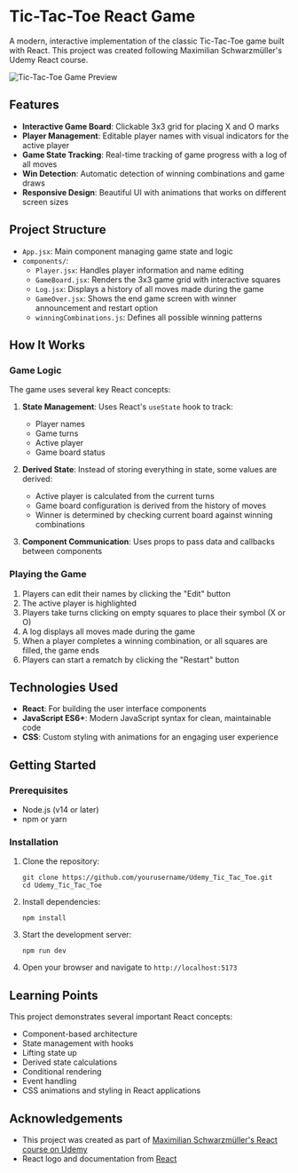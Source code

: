 # Tic-Tac-Toe React Game

A modern, interactive implementation of the classic Tic-Tac-Toe game built with React. This project was created following Maximilian Schwarzmüller's Udemy React course.

![Tic-Tac-Toe Game Preview](https://github.com/yourusername/Udemy_Tic_Tac_Toe/raw/main/screenshot.png)

## Features

- **Interactive Game Board**: Clickable 3x3 grid for placing X and O marks
- **Player Management**: Editable player names with visual indicators for the active player
- **Game State Tracking**: Real-time tracking of game progress with a log of all moves
- **Win Detection**: Automatic detection of winning combinations and game draws
- **Responsive Design**: Beautiful UI with animations that works on different screen sizes

## Project Structure

- `App.jsx`: Main component managing game state and logic
- `components/`:
  - `Player.jsx`: Handles player information and name editing
  - `GameBoard.jsx`: Renders the 3x3 game grid with interactive squares
  - `Log.jsx`: Displays a history of all moves made during the game
  - `GameOver.jsx`: Shows the end game screen with winner announcement and restart option
  - `winningCombinations.js`: Defines all possible winning patterns

## How It Works

### Game Logic

The game uses several key React concepts:

1. **State Management**: Uses React's `useState` hook to track:
   - Player names
   - Game turns
   - Active player
   - Game board status

2. **Derived State**: Instead of storing everything in state, some values are derived:
   - Active player is calculated from the current turns
   - Game board configuration is derived from the history of moves
   - Winner is determined by checking current board against winning combinations

3. **Component Communication**: Uses props to pass data and callbacks between components

### Playing the Game

1. Players can edit their names by clicking the "Edit" button
2. The active player is highlighted
3. Players take turns clicking on empty squares to place their symbol (X or O)
4. A log displays all moves made during the game
5. When a player completes a winning combination, or all squares are filled, the game ends
6. Players can start a rematch by clicking the "Restart" button

## Technologies Used

- **React**: For building the user interface components
- **JavaScript ES6+**: Modern JavaScript syntax for clean, maintainable code
- **CSS**: Custom styling with animations for an engaging user experience

## Getting Started

### Prerequisites

- Node.js (v14 or later)
- npm or yarn

### Installation

1. Clone the repository:
   ```
   git clone https://github.com/yourusername/Udemy_Tic_Tac_Toe.git
   cd Udemy_Tic_Tac_Toe
   ```

2. Install dependencies:
   ```
   npm install
   ```

3. Start the development server:
   ```
   npm run dev
   ```

4. Open your browser and navigate to `http://localhost:5173`

## Learning Points

This project demonstrates several important React concepts:

- Component-based architecture
- State management with hooks
- Lifting state up
- Derived state calculations
- Conditional rendering
- Event handling
- CSS animations and styling in React applications

## Acknowledgements

- This project was created as part of [Maximilian Schwarzmüller's React course on Udemy](https://www.udemy.com/course/react-the-complete-guide-incl-redux/)
- React logo and documentation from [React](https://reactjs.org/)
